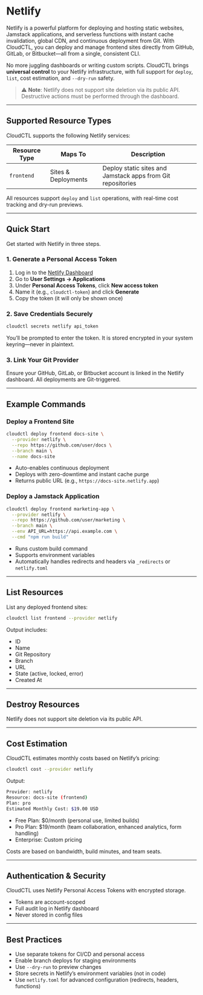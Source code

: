 # Netlify

Netlify is a powerful platform for deploying and hosting static websites, Jamstack applications, and serverless functions with instant cache invalidation, global CDN, and continuous deployment from Git. With CloudCTL, you can deploy and manage frontend sites directly from GitHub, GitLab, or Bitbucket—all from a single, consistent CLI.

No more juggling dashboards or writing custom scripts. CloudCTL brings **universal control** to your Netlify infrastructure, with full support for `deploy`, `list`, cost estimation, and `--dry-run` safety.

> ⚠️ **Note**: Netlify does not support site deletion via its public API. Destructive actions must be performed through the dashboard.

---

## Supported Resource Types

CloudCTL supports the following Netlify services:

| Resource Type | Maps To | Description |
|---------------|--------|-------------|
| `frontend` | Sites & Deployments | Deploy static sites and Jamstack apps from Git repositories |

All resources support `deploy` and `list` operations, with real-time cost tracking and dry-run previews.

---

## Quick Start

Get started with Netlify in three steps.

### 1. Generate a Personal Access Token

1. Log in to the [Netlify Dashboard](https://app.netlify.com)
2. Go to **User Settings → Applications**
3. Under **Personal Access Tokens**, click **New access token**
4. Name it (e.g., `cloudctl-token`) and click **Generate**
5. Copy the token (it will only be shown once)

### 2. Save Credentials Securely

```bash
cloudctl secrets netlify api_token
```
You’ll be prompted to enter the token. It is stored encrypted in your system keyring—never in plaintext.

### 3. Link Your Git Provider
Ensure your GitHub, GitLab, or Bitbucket account is linked in the Netlify dashboard. All deployments are Git-triggered.

---

## Example Commands
### Deploy a Frontend Site
```bash
cloudctl deploy frontend docs-site \
  --provider netlify \
  --repo https://github.com/user/docs \
  --branch main \
  --name docs-site
```

* Auto-enables continuous deployment
* Deploys with zero-downtime and instant cache purge
* Returns public URL (e.g., `https://docs-site.netlify.app`)

### Deploy a Jamstack Application
```bash
cloudctl deploy frontend marketing-app \
  --provider netlify \
  --repo https://github.com/user/marketing \
  --branch main \
  --env API_URL=https://api.example.com \
  --cmd "npm run build"
```
* Runs custom build command
* Supports environment variables
* Automatically handles redirects and headers via `_redirects` or `netlify.toml`

---
## List Resources
List any deployed frontend sites:

```bash
cloudctl list frontend --provider netlify
```
Output includes:

* ID
* Name
* Git Repository
* Branch
* URL
* State (active, locked, error)
* Created At

---

## Destroy Resources
Netlify does not support site deletion via its public API.

---

## Cost Estimation
CloudCTL estimates monthly costs based on Netlify’s pricing:

```bash
cloudctl cost --provider netlify
```

Output:
```bash
Provider: netlify
Resource: docs-site (frontend)
Plan: pro
Estimated Monthly Cost: $19.00 USD
```

* Free Plan: $0/month (personal use, limited builds)
* Pro Plan: $19/month (team collaboration, enhanced analytics, form handling)
* Enterprise: Custom pricing

Costs are based on bandwidth, build minutes, and team seats.

---

## Authentication & Security
CloudCTL uses Netlify Personal Access Tokens with encrypted storage.

* Tokens are account-scoped
* Full audit log in Netlify dashboard
* Never stored in config files

---

## Best Practices

* Use separate tokens for CI/CD and personal access
* Enable branch deploys for staging environments
* Use `--dry-run` to preview changes
* Store secrets in Netlify’s environment variables (not in code)
* Use `netlify.toml` for advanced configuration (redirects, headers, functions)